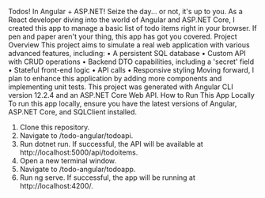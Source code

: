 Todos! In Angular + ASP.NET!
Seize the day... or not, it's up to you.
As a React developer diving into the world of Angular and ASP.NET Core, I created this app to manage a basic list of todo items right in your browser. If pen and paper aren't your thing, this app has got you covered.
Project Overview
This project aims to simulate a real web application with various advanced features, including:
•	A persistent SQL database
•	Custom API with CRUD operations
•	Backend DTO capabilities, including a 'secret' field
•	Stateful front-end logic
•	API calls
•	Responsive styling
Moving forward, I plan to enhance this application by adding more components and implementing unit tests. This project was generated with Angular CLI version 12.2.4 and an ASP.NET Core Web API.
How to Run This App Locally
To run this app locally, ensure you have the latest versions of Angular, ASP.NET Core, and SQLClient installed.
1.	Clone this repository.
2.	Navigate to /todo-angular/todoapi.
3.	Run dotnet run. If successful, the API will be available at http://localhost:5000/api/todoitems.
4.	Open a new terminal window.
5.	Navigate to /todo-angular/todoapp.
6.	Run ng serve. If successful, the app will be running at http://localhost:4200/.

